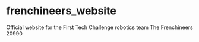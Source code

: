 # frenchineers_website
 Official website for the First Tech Challenge robotics team The Frenchineers 20990

 
